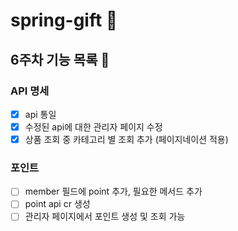 # spring-gift 🎁
## 6주차 기능 목록 📄
### API 명세
- [x] api 통일
- [x] 수정된 api에 대한 관리자 페이지 수정
- [x] 상품 조회 중 카테고리 별 조회 추가 (페이지네이션 적용)

### 포인트 
- [ ] member 필드에 point 추가, 필요한 메서드 추가
- [ ] point api cr 생성
- [ ] 관리자 페이지에서 포인트 생성 및 조회 가능
